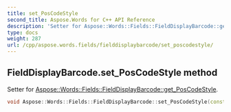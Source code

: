 ```yaml
---
title: set_PosCodeStyle
second_title: Aspose.Words for C++ API Reference
description: 'Setter for Aspose::Words::Fields::FieldDisplayBarcode::get_PosCodeStyle.'
type: docs
weight: 287
url: /cpp/aspose.words.fields/fielddisplaybarcode/set_poscodestyle/
---
```

## FieldDisplayBarcode.set_PosCodeStyle method


Setter for [Aspose::Words::Fields::FieldDisplayBarcode::get_PosCodeStyle](../get_poscodestyle/).

```cpp
void Aspose::Words::Fields::FieldDisplayBarcode::set_PosCodeStyle(const System::String &value)
```

